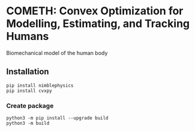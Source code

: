 # COMETH: Convex Optimization for Modelling, Estimating, and Tracking Humans
Biomechanical model of the human body

## Installation

```
pip install nimblephysics
pip install cvxpy

```


### Create package

```
python3 -m pip install --upgrade build
python3 -m build
```
